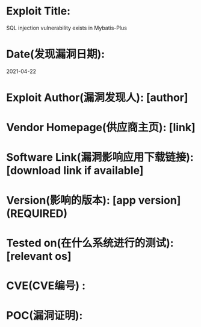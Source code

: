 # Exploit Title: 
SQL injection vulnerability exists in Mybatis-Plus

# Date(发现漏洞日期): 
2021-04-22

# Exploit Author(漏洞发现人): [author] 

# Vendor Homepage(供应商主页): [link] 

# Software Link(漏洞影响应用下载链接): [download link if available] 

# Version(影响的版本): [app version] (REQUIRED) 

# Tested on(在什么系统进行的测试): [relevant os] 

# CVE(CVE编号) : 

# POC(漏洞证明):
